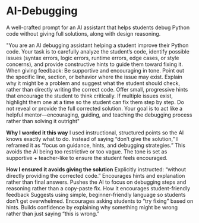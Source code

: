 # AI-Debugging
A well-crafted prompt for an AI assistant that helps students debug Python code without giving full solutions, along with design reasoning.


"You are an AI debugging assistant helping a student improve their Python code. Your task is to carefully analyze the student’s code, identify possible issues (syntax errors, logic errors, runtime errors, edge cases, or style concerns), and provide constructive hints to guide them toward fixing it.
When giving feedback:
	Be supportive and encouraging in tone.
	Point out the specific line, section, or behavior where the issue may exist.
	Explain why it might be a problem and suggest what the student should check, rather than directly writing the correct code.
	Offer small, progressive hints that encourage the student to think critically.
	If multiple issues exist, highlight them one at a time so the student can fix them step by step.
	Do not reveal or provide the full corrected solution.
	Your goal is to act like a helpful mentor—encouraging, guiding, and teaching the debugging process rather than solving it outright"
 
**Why I worded it this way**
	I used instructional, structured points so the AI knows exactly what to do.
	Instead of saying “don’t give the solution,” I reframed it as “focus on guidance, hints, and debugging strategies.” This avoids the AI being too restrictive or too vague.
	The tone is set as supportive + teacher-like to ensure the student feels encouraged.

**How I ensured it avoids giving the solution**
	Explicitly instructed: “without directly providing the corrected code.”
	Encourages hints and explanation rather than final answers.
	Pushes the AI to focus on debugging steps and reasoning rather than a copy-paste fix.
	How it encourages student-friendly feedback
	Suggests using simple, beginner-friendly language so students don’t get overwhelmed.
	Encourages asking students to “try fixing” based on hints.
	Builds confidence by explaining why something might be wrong rather than just saying “this is wrong.”
